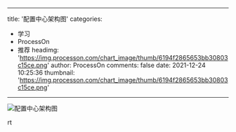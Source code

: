 
---
title: '配置中心架构图'
categories: 
 - 学习
 - ProcessOn
 - 推荐
headimg: 'https://img.processon.com/chart_image/thumb/6194f2865653bb30803c15ce.png'
author: ProcessOn
comments: false
date: 2021-12-24 10:25:36
thumbnail: 'https://img.processon.com/chart_image/thumb/6194f2865653bb30803c15ce.png'
---

<div>   
<img class="thumb" alt="配置中心架构图" src="https://img.processon.com/chart_image/thumb/6194f2865653bb30803c15ce.png" referrerpolicy="no-referrer">
<p>rt</p>  
</div>
            